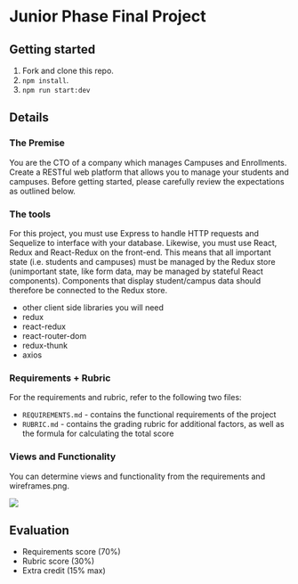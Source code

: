 # Junior Phase Final Project

## Getting started

1. Fork and clone this repo.
2. `npm install`.
3. `npm run start:dev`
## Details

### The Premise

You are the CTO of a company which manages Campuses and Enrollments. Create a RESTful web platform that allows you to manage your students and campuses. Before getting started, please carefully review the expectations as outlined below.

### The tools

For this project, you must use Express to handle HTTP requests and Sequelize to interface with your database. Likewise, you must use React, Redux and React-Redux on the front-end. This means that all important state (i.e. students and campuses) must be managed by the Redux store (unimportant state, like form data, may be managed by stateful React components). Components that display student/campus data should therefore be connected to the Redux store. 

- other client side libraries you will need
- redux
- react-redux
- react-router-dom
- redux-thunk
- axios

### Requirements + Rubric

For the requirements and rubric, refer to the following two files:

* `REQUIREMENTS.md` - contains the functional requirements of the project
* `RUBRIC.md` - contains the grading rubric for additional factors, as well as the formula for calculating the total score



### Views and Functionality

You can determine views and functionality from the requirements and wireframes.png.

<img src='https://github.com/FullstackAcademy/jpfp-template-a-flex/blob/main/wireframes.png' />

## Evaluation

- Requirements score (70%)
- Rubric score (30%)
- Extra credit (15% max)
